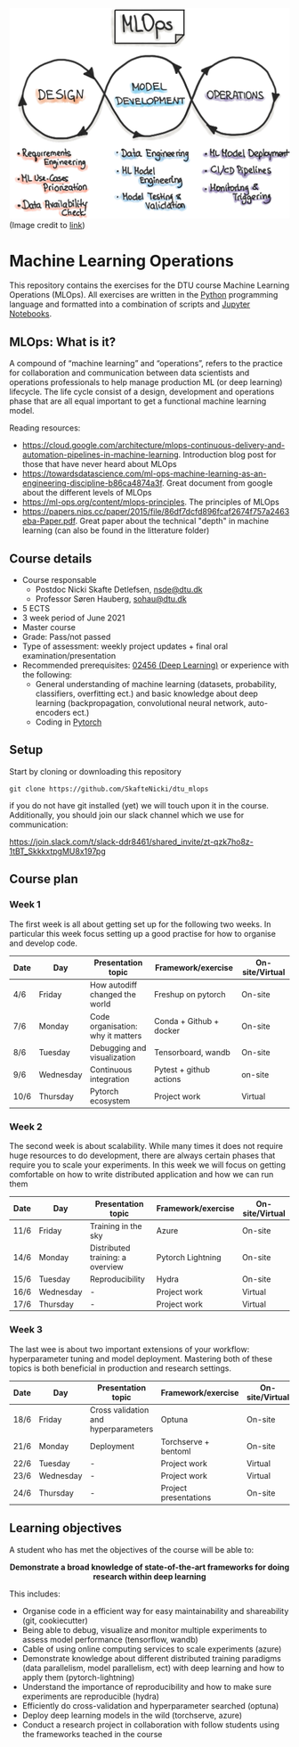 ![mlops](figures/mlops-loop-en.jpg)
(Image credit to [link](https://ml-ops.org/content/mlops-principles))
# Machine Learning Operations

This repository contains the exercises for the DTU course Machine Learning Operations (MLOps). 
All exercises are written in the [Python](https://www.python.org/) programming language and formatted 
into a combination of scripts and [Jupyter Notebooks](https://jupyter.org/). 

## MLOps: What is it?

A compound of “machine learning” and “operations”, refers to the practice for collaboration and communication 
between data scientists and operations professionals to help manage production ML (or deep learning) lifecycle.
The life cycle consist of a design, development and operations phase that are all equal important to get a
functional machine learning model.

Reading resources:
* https://cloud.google.com/architecture/mlops-continuous-delivery-and-automation-pipelines-in-machine-learning.
  Introduction blog post for those that have never heard about MLOps
* https://towardsdatascience.com/ml-ops-machine-learning-as-an-engineering-discipline-b86ca4874a3f. Great document
  from google about the different levels of MLOps
* https://ml-ops.org/content/mlops-principles. The principles of MLOps
* https://papers.nips.cc/paper/2015/file/86df7dcfd896fcaf2674f757a2463eba-Paper.pdf. Great paper about the
technical "depth" in machine learning (can also be found in the litterature folder)

## Course details

* Course responsable
    * Postdoc Nicki Skafte Detlefsen, nsde@dtu.dk
    * Professor Søren Hauberg, sohau@dtu.dk
* 5 ECTS
* 3 week period of June 2021
* Master course
* Grade: Pass/not passed
* Type of assessment: weekly project updates + final oral examination/presentation
* Recommended prerequisites: [02456 (Deep Learning)](https://kurser.dtu.dk/course/2021-2022/02456) or experience
with the following:
    * General understanding of machine learning (datasets, probability, classifiers, overfitting ect.) and 
    basic knowledge about deep learning (backpropagation, convolutional neural network, auto-encoders ect.)
    * Coding in [Pytorch](https://pytorch.org/)

## Setup

Start by cloning or downloading this repository
```
git clone https://github.com/SkafteNicki/dtu_mlops
```
if you do not have git installed (yet) we will touch upon it in the course.
Additionally, you should join our slack channel which we use for communication:

https://join.slack.com/t/slack-ddr8461/shared_invite/zt-qzk7ho8z-1tBT_SkkkxtpgMU8x197pg


## Course plan

### Week 1

The first week is all about getting set up for the following two weeks. In particular this week focus setting
up a good practise for how to organise and develop code.

Date | Day       |  Presentation topic                 | Framework/exercise       | On-site/Virtual
-----|-----------|-------------------------------------|--------------------------|--------------------
4/6  | Friday    | How autodiff changed the world      | Freshup on pytorch       | On-site
7/6  | Monday    | Code organisation: why it matters   | Conda + Github + docker  | On-site
8/6  | Tuesday   | Debugging and visualization         | Tensorboard, wandb       | On-site
9/6  | Wednesday | Continuous integration              | Pytest + github actions  | on-site
10/6 | Thursday  | Pytorch ecosystem                   | Project work             | Virtual

### Week 2

The second week is about scalability. While many times it does not require huge resources to do development,
there are always certain phases that require you to scale your experiments. In this week we will focus on 
getting comfortable on how to write distributed application and how we can run them

Date | Day       | Presentation topic                   | Framework/exercise      | On-site/Virtual
-----|-----------|--------------------------------------|-------------------------|-------------------
11/6 | Friday    | Training in the sky                  | Azure                   | On-site
14/6 | Monday    | Distributed training: a overview     | Pytorch Lightning       | On-site
15/6 | Tuesday   | Reproducibility                      | Hydra                   | On-site
16/6 | Wednesday | -                                    | Project work            | Virtual
17/6 | Thursday  | -                                    | Project work            | Virtual

### Week 3

The last wee is about two important extensions of your workflow: hyperparameter tuning and model
deployment. Mastering both of these topics is both beneficial in production and research settings.

Date | Day       | Presentation topic                   | Framework/exercise    | On-site/Virtual
-----|-----------|--------------------------------------|-----------------------|---------------------
18/6 | Friday    | Cross validation and hyperparameters | Optuna                | On-site
21/6 | Monday    | Deployment                           | Torchserve + bentoml  | On-site
22/6 | Tuesday   | -                                    | Project work          | Virtual
23/6 | Wednesday | -                                    | Project work          | Virtual
24/6 | Thursday  | -                                    | Project presentations | On-site

## Learning objectives

A student who has met the objectives of the course will be able to:

<p align="center">
<b>Demonstrate a broad knowledge of state-of-the-art frameworks for doing research within deep learning</b>
</p>
  
This includes:
* Organise code in a efficient way for easy maintainability and shareability (git, cookiecutter)
* Being able to debug, visualize and monitor multiple experiments to assess model performance (tensorflow, wandb)
* Cable of using online computing services to scale experiments (azure)
* Demonstrate knowledge about different distributed training paradigms (data parallelism, model parallelism, ect) 
with deep learning and how to apply them (pytorch-lightning)
* Understand the importance of reproducibility and how to make sure experiments are reproducible (hydra)
* Efficiently do cross-validation and hyperparameter searched (optuna)
* Deploy deep learning models in the wild (torchserve, azure)
* Conduct a research project in collaboration with follow students using the frameworks teached in the course
